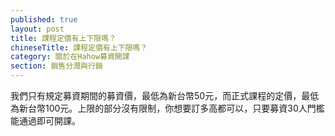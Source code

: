 ```yaml
---
published: true
layout: post
title: 課程定價有上下限嗎？
chineseTitle: 課程定價有上下限嗎？
category: 關於在Hahow募資開課
section: 銷售分潤與行銷
---
```

 

我們只有規定募資期間的募資價，最低為新台幣50元，而正式課程的定價，最低為新台幣100元。上限的部分沒有限制，你想要訂多高都可以，只要募資30人門檻能通過即可開課。